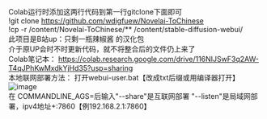 Colab运行时添加这两行代码到第一行gitclone下面即可</br>
!git clone https://github.com/wdigfuew/Novelai-ToChinese </br>
!cp -r /content/Novelai-ToChinese/** /content/stable-diffusion-webui/</br>
此项目是B站up：只剩一瓶辣椒酱 的汉化包</br>
介于原UP会时不时更新代码，就不将整合后的文件仍上来了</br>
Colab笔记本：
https://colab.research.google.com/drive/116NIJSwF3q2AW-T4qJPhKwMxdkYjHd35?usp=sharing
</br>
本地联网部署方法：
打开webui-user.bat【改成txt后缀或用编译器打开】</br>
![image](https://user-images.githubusercontent.com/49783267/196210118-8f2b2a24-4ffc-4703-adc7-60c89571200d.png)</br>
在 COMMANDLINE_AGS=后输入"--share"是互联网部署  "--listen"是局域网部署，ipv4地址+:7860【例192.168.2.1:7860】
